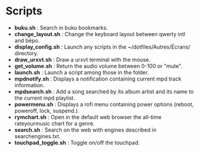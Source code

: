 # Scripts

* **buku.sh** : Search in buku bookmarks.
* **change_layout.sh** : Change the keyboard layout between qwerty intl and bépo.
* **display_config.sh** : Launch any scripts in the ~/dotfiles/Autres/Écrans/ directory.
* **draw_urxvt.sh** : Draw a urxvt terminal with the mouse.
* **get_volume.sh** : Return the audio volume between 0-100 or "mute".
* **launch.sh** : Launch a script among those in the folder.
* **mpdnotify.sh** : Displays a notification containing current mpd track information.
* **mpdsearch.sh** : Add a song searched by its album artist and its name to
    the current mpd playlist.
* **powermenu.sh** : Displays a rofi menu containing power options (reboot, poweroff, lock, suspend.).
* **rymchart.sh** : Open in the default web browser the all-time rateyourmusic
    chart for a genre.
* **search.sh** : Search on the web with engines described in searchengines.txt.
* **touchpad_toggle.sh** : Toggle on/off the touchpad.
